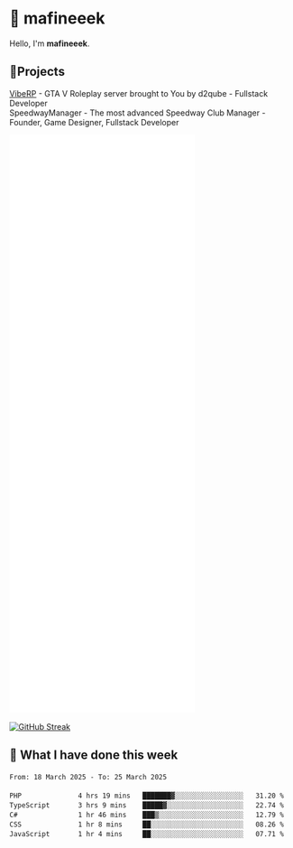 # 👋 mafineeek
Hello, I'm **mafineeek**.

## 📝Projects

[VibeRP](https://v-rp.pl) - GTA V Roleplay server brought to You by d2qube - Fullstack Developer<br/>
SpeedwayManager - The most advanced Speedway Club Manager - Founder, Game Designer, Fullstack Developer


![](./github-metrics.svg)

[![GitHub Streak](https://streak-stats.demolab.com/?user=mafineeek)](https://git.io/streak-stats)

## 📰 What I have done this week
<!--START_SECTION:waka-->

```txt
From: 18 March 2025 - To: 25 March 2025

PHP              4 hrs 19 mins   ███████▓░░░░░░░░░░░░░░░░░   31.20 %
TypeScript       3 hrs 9 mins    █████▓░░░░░░░░░░░░░░░░░░░   22.74 %
C#               1 hr 46 mins    ███▒░░░░░░░░░░░░░░░░░░░░░   12.79 %
CSS              1 hr 8 mins     ██░░░░░░░░░░░░░░░░░░░░░░░   08.26 %
JavaScript       1 hr 4 mins     ██░░░░░░░░░░░░░░░░░░░░░░░   07.71 %
```

<!--END_SECTION:waka-->
